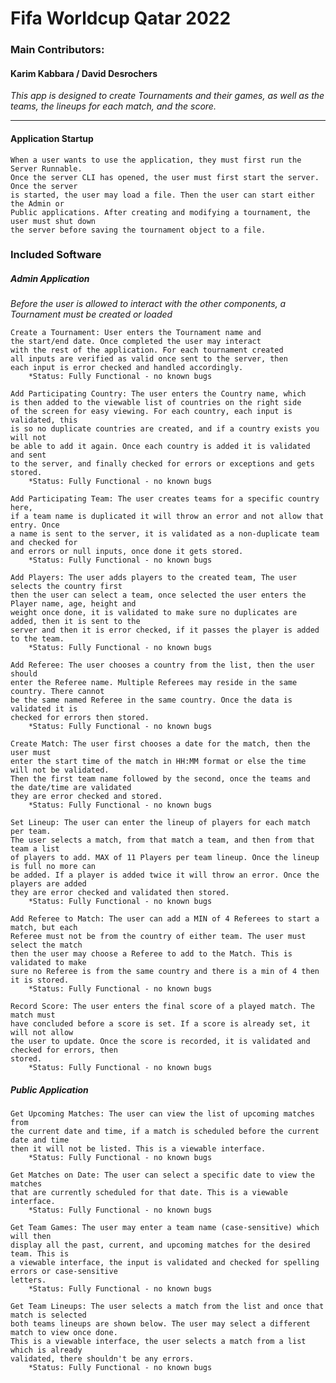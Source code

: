 # Fifa Worldcup Qatar 2022
### Main Contributors: 
#### Karim Kabbara / David Desrochers
*This app is designed to create Tournaments and their games, as well as the teams,
the lineups for each match, and the score.*
<hr>

#### Application Startup

    When a user wants to use the application, they must first run the Server Runnable. 
    Once the server CLI has opened, the user must first start the server. Once the server
    is started, the user may load a file. Then the user can start either the Admin or 
    Public applications. After creating and modifying a tournament, the user must shut down
    the server before saving the tournament object to a file.


### Included Software
##### Admin Application
*Before the user is allowed to interact with the other components, a Tournament must be created or loaded*
        
    Create a Tournament: User enters the Tournament name and
    the start/end date. Once completed the user may interact
    with the rest of the application. For each tournament created
    all inputs are verified as valid once sent to the server, then
    each input is error checked and handled accordingly.
        *Status: Fully Functional - no known bugs

    Add Participating Country: The user enters the Country name, which
    is then added to the viewable list of countries on the right side 
    of the screen for easy viewing. For each country, each input is validated, this
    is so no duplicate countries are created, and if a country exists you will not
    be able to add it again. Once each country is added it is validated and sent    
    to the server, and finally checked for errors or exceptions and gets stored.
        *Status: Fully Functional - no known bugs

    Add Participating Team: The user creates teams for a specific country here,
    if a team name is duplicated it will throw an error and not allow that entry. Once
    a name is sent to the server, it is validated as a non-duplicate team and checked for
    and errors or null inputs, once done it gets stored.
        *Status: Fully Functional - no known bugs

    Add Players: The user adds players to the created team, The user selects the country first 
    then the user can select a team, once selected the user enters the Player name, age, height and
    weight once done, it is validated to make sure no duplicates are added, then it is sent to the 
    server and then it is error checked, if it passes the player is added to the team.
        *Status: Fully Functional - no known bugs

    Add Referee: The user chooses a country from the list, then the user should
    enter the Referee name. Multiple Referees may reside in the same country. There cannot
    be the same named Referee in the same country. Once the data is validated it is
    checked for errors then stored.
        *Status: Fully Functional - no known bugs

    Create Match: The user first chooses a date for the match, then the user must
    enter the start time of the match in HH:MM format or else the time will not be validated.
    Then the first team name followed by the second, once the teams and the date/time are validated 
    they are error checked and stored.
        *Status: Fully Functional - no known bugs

    Set Lineup: The user can enter the lineup of players for each match per team. 
    The user selects a match, from that match a team, and then from that team a list
    of players to add. MAX of 11 Players per team lineup. Once the lineup is full no more can
    be added. If a player is added twice it will throw an error. Once the players are added
    they are error checked and validated then stored.
        *Status: Fully Functional - no known bugs

    Add Referee to Match: The user can add a MIN of 4 Referees to start a match, but each
    Referee must not be from the country of either team. The user must select the match
    then the user may choose a Referee to add to the Match. This is validated to make
    sure no Referee is from the same country and there is a min of 4 then it is stored.
        *Status: Fully Functional - no known bugs
    
    Record Score: The user enters the final score of a played match. The match must
    have concluded before a score is set. If a score is already set, it will not allow 
    the user to update. Once the score is recorded, it is validated and checked for errors, then
    stored.
        *Status: Fully Functional - no known bugs

##### Public Application

    Get Upcoming Matches: The user can view the list of upcoming matches from
    the current date and time, if a match is scheduled before the current date and time
    then it will not be listed. This is a viewable interface.
        *Status: Fully Functional - no known bugs

    Get Matches on Date: The user can select a specific date to view the matches
    that are currently scheduled for that date. This is a viewable interface.
        *Status: Fully Functional - no known bugs

    Get Team Games: The user may enter a team name (case-sensitive) which will then
    display all the past, current, and upcoming matches for the desired team. This is
    a viewable interface, the input is validated and checked for spelling errors or case-sensitive 
    letters. 
        *Status: Fully Functional - no known bugs

    Get Team Lineups: The user selects a match from the list and once that match is selected
    both teams lineups are shown below. The user may select a different match to view once done.
    This is a viewable interface, the user selects a match from a list which is already
    validated, there shouldn't be any errors.
        *Status: Fully Functional - no known bugs
